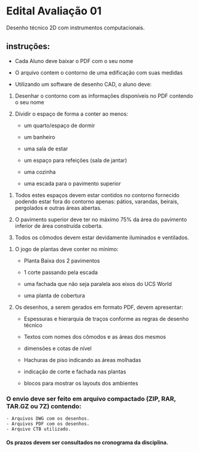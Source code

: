 # Edital Avaliação 01

Desenho técnico 2D com instrumentos computacionais.

## instruções:

- Cada Aluno deve baixar o PDF com o seu nome

- O arquivo contem o contorno de uma edificação com suas medidas

- Utilizando um software de desenho CAD, o aluno deve:

1. Desenhar o contorno com as informações disponíveis no PDF contendo o seu nome

1. Dividir o espaço de forma a conter ao menos:

    - um quarto/espaço de dormir

    - um banheiro

    - uma sala de estar

    - um espaço para refeições (sala de jantar)

    - uma cozinha

    - uma escada para o pavimento superior

<!-- 1. O projeto deve ser implantado em um terreno com curvas de nível.
    
    - Pode-se usar uma das bases de levantamento de Salvador: [Exemplo](../Terreno_topografia/terreno_exemplos.zip) -->
  
1. Todos estes espaços devem estar contidos no contorno fornecido podendo estar fora do contorno apenas: pátios, varandas, beirais, pergolados e outras áreas abertas.

1. O pavimento superior deve ter no máximo 75% da área do pavimento inferior de área construída coberta.

1. Todos os cômodos devem estar devidamente iluminados e ventilados.

<!-- 1. Áreas construídas abaixo do pavimento térreo, obtidas pela relação entre a implantação e a declividade do terreno podem ser usadas livremente, desde que os cômodos propostos estejam iluminados e ventilados devidamente -->

1. O jogo de plantas deve conter no mínimo:

    - Planta Baixa dos 2 pavimentos

    - 1 corte passando pela escada

    - uma fachada que não seja paralela aos eixos do UCS World

    - uma planta de cobertura

1. Os desenhos, a serem gerados em formato PDF, devem apresentar:

    - Espessuras e hierarquia de traços conforme as regras de desenho técnico

    - Textos com nomes dos cômodos e as áreas dos mesmos

    - dimensões e cotas de nível

    - Hachuras de piso indicando as áreas molhadas

    - indicação de corte e fachada nas plantas

    - blocos para mostrar os layouts dos ambientes


### O envio deve ser feito em arquivo compactado (ZIP, RAR, TAR.GZ ou 7Z) contendo:
    - Arquivos DWG com os desenhos.
    - Arquivos PDF com os desenhos.
    - Arquivo CTB utilizado.

#### Os prazos devem ser consultados no cronograma da disciplina.


